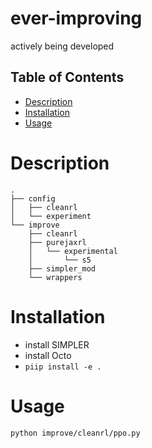 # ever-improving

actively being developed

## Table of Contents

* [Description](#description)
* [Installation](#installation)
* [Usage](#usage)

# Description

```
.
├── config
│   ├── cleanrl
│   └── experiment
└── improve
    ├── cleanrl
    ├── purejaxrl
    │   └── experimental
    │       └── s5
    ├── simpler_mod
    └── wrappers
```

# Installation

* install SIMPLER
* install Octo
* `piip install -e .`

# Usage

`python improve/cleanrl/ppo.py`


